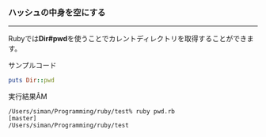 ### ハッシュの中身を空にする

---

Rubyでは**Dir#pwd**を使うことでカレントディレクトリを取得することができます。

サンプルコード
```ruby
puts Dir::pwd
```

実行結果ÂM
```
/Users/siman/Programming/ruby/test% ruby pwd.rb                                                                 [master]
/Users/siman/Programming/ruby/test
```
